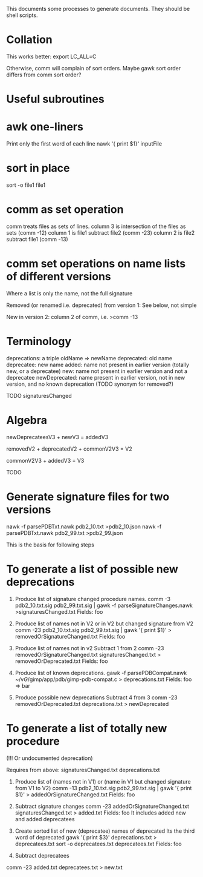 
This documents some processes to generate documents.
They should be shell scripts.


Collation
=========

This works better:
export LC_ALL=C

Otherwise, comm will complain of sort orders.
Maybe gawk  sort order differs from comm sort order?


Useful subroutines
==================

awk one-liners
==============
Print only the first word of each line
nawk '{ print $1}' inputFile

sort in place
=============
sort -o file1 file1



comm as set operation
=====================

comm treats files as sets of lines.
column 3 is intersection of the files as sets (comm -12)
column 1 is file1 subtract file2  (comm -23)
column 2 is file2 subtract file1  (comm -13)



comm set operations on name lists of different versions
=======================================================
Where a list is only the name, not the full signature

Removed (or renamed i.e. deprecated) from version 1:
See below, not simple

New in version 2:   column 2 of comm, i.e. >comm -13



Terminology
===========

deprecations:  a triple  oldName => newName
deprecated: old name
deprecatee: new name
added: name not present in earlier version (totally new, or a deprecatee)
new: name not present in earlier version and not a deprecatee
newDeprecated: name present in earlier version, not in new version, and no known deprecation
   (TODO synonym for removed?)

TODO signaturesChanged


Algebra
=======

newDeprecateesV3 + newV3 = addedV3

removedV2 + deprecatedV2 + commonV2V3 = V2

commonV2V3 + addedV3 = V3

TODO


Generate signature files for two versions
=========================================
nawk -f parsePDBTxt.nawk pdb2_10.txt >pdb2_10.json
nawk -f parsePDBTxt.nawk pdb2_99.txt >pdb2_99.json

This is the basis for following steps





To generate a list of possible new deprecations
===============================================

1. Produce list of signature changed procedure names.
comm -3 pdb2_10.txt.sig  pdb2_99.txt.sig | gawk -f parseSignatureChanges.nawk >signaturesChanged.txt
Fields:  foo

2. Produce list of names not in V2 or in V2 but changed signature from V2
comm -23 pdb2_10.txt.sig  pdb2_99.txt.sig | gawk '{ print $1}' > removedOrSignatureChanged.txt
Fields:  foo

3. Produce list of names not in v2
Subtract 1 from 2
comm -23 removedOrSignatureChanged.txt signaturesChanged.txt > removedOrDeprecated.txt
Fields: foo

4. Produce list of known deprecations.
gawk -f parsePDBCompat.nawk ~/v*G*/gimp/app/pdb/gimp-pdb-compat.c > deprecations.txt
Fields: foo => bar

5. Produce possible new deprecations
Subtract 4 from 3
comm -23 removedOrDeprecated.txt deprecations.txt > newDeprecated



To generate a list of totally new procedure
===========================================
(!!! Or undocumented deprecation)

Requires from above:
signaturesChanged.txt
deprecations.txt

1. Produce list of (names not in V1) or (name in V1 but changed signature from V1 to V2)
comm -13 pdb2_10.txt.sig  pdb2_99.txt.sig | gawk '{ print $1}' > addedOrSignatureChanged.txt
Fields:  foo

2. Subtract signature changes
comm -23 addedOrSignatureChanged.txt signaturesChanged.txt > added.txt
Fields: foo
It includes added new and added deprecatees

3. Create sorted list of new (deprecatee) names of deprecated
Its the third word of deprecated
gawk '{ print $3}' deprecations.txt > deprecatees.txt
sort -o deprecatees.txt deprecatees.txt
Fields:  foo

4. Subtract deprecatees

comm -23 added.txt deprecatees.txt > new.txt
